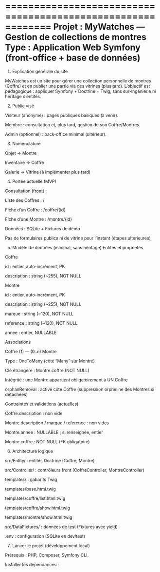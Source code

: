 ============================================================
Projet : MyWatches — Gestion de collections de montres
Type : Application Web Symfony (front-office + base de données)
============================================================
1) Explication générale du site

MyWatches est un site pour gérer une collection personnelle de montres (Coffre)
et en publier une partie via des vitrines (plus tard). L’objectif est pédagogique :
appliquer Symfony + Doctrine + Twig, sans sur-ingénierie ni héritage d’entités.

2) Public visé

Visiteur (anonyme) : pages publiques basiques (à venir).

Membre : consultation et, plus tard, gestion de son Coffre/Montres.

Admin (optionnel) : back-office minimal (ultérieur).

3) Nomenclature

Objet → Montre

Inventaire → Coffre

Galerie → Vitrine (à implémenter plus tard)

4) Portée actuelle (MVP)

Consultation (front) :

Liste des Coffres : /

Fiche d’un Coffre : /coffre/{id}

Fiche d’une Montre : /montre/{id}

Données : SQLite + Fixtures de démo

Pas de formulaires publics ni de vitrine pour l’instant (étapes ultérieures)

5) Modèle de données (minimal, sans héritage)
Entités et propriétés

Coffre

id : entier, auto-incrément, PK

description : string (~255), NOT NULL

Montre

id : entier, auto-incrément, PK

description : string (~255), NOT NULL

marque : string (~120), NOT NULL

reference : string (~120), NOT NULL

annee : entier, NULLABLE

Associations

Coffre (1) — (0..n) Montre

Type : OneToMany (côté “Many” sur Montre)

Clé étrangère : Montre.coffre (NOT NULL)

Intégrité : une Montre appartient obligatoirement à UN Coffre

orphanRemoval : activé côté Coffre (suppression orpheline des Montres si détachées)

Contraintes et validations (actuelles)

Coffre.description : non vide

Montre.description / marque / reference : non vides

Montre.annee : NULLABLE ; si renseignée, entier

Montre.coffre : NOT NULL (FK obligatoire)

6) Architecture logique

src/Entity/ : entités Doctrine (Coffre, Montre)

src/Controller/ : contrôleurs front (CoffreController, MontreController)

templates/ : gabarits Twig

templates/base.html.twig

templates/coffre/list.html.twig

templates/coffre/show.html.twig

templates/montre/show.html.twig

src/DataFixtures/ : données de test (Fixtures avec yield)

.env : configuration (SQLite en dev/test)

7) Lancer le projet (développement local)

Prérequis : PHP, Composer, Symfony CLI.

Installer les dépendances :